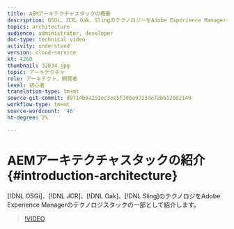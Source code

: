 ```yaml
---
title: AEMアーキテクチャスタックの概要
description: OSGi、JCR、Oak、SlingのテクノロジーをAdobe Experience Managerのテクノロジースタックの一部として紹介します。
topics: architecture
audience: administrator, developer
doc-type: technical video
activity: understand
version: cloud-service
kt: 4260
thumbnail: 32034.jpg
topic: アーキテクチャ
role: アーキテクト、開発者
level: 初心者
translation-type: tm+mt
source-git-commit: d9714b9a291ec3ee5f3dba9723de72bb120d2149
workflow-type: tm+mt
source-wordcount: '46'
ht-degree: 2%

---
```



# AEMアーキテクチャスタックの紹介{#introduction-architecture}

[!DNL OSGi]、[!DNL JCR]、[!DNL Oak]、[!DNL Sling]のテクノロジをAdobe Experience Managerのテクノロジスタックの一部として紹介します。

>[!VIDEO](https://video.tv.adobe.com/v/32034/?quality=12&learn=on)